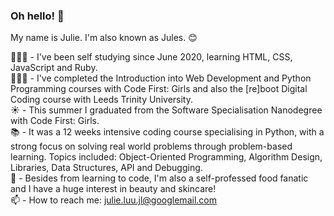 ### Oh hello! 👋

My name is Julie. I'm also known as Jules. 😊

👩🏻‍💻 - I've been self studying since June 2020, learning HTML, CSS, JavaScript and Ruby. <br>
👩🏻‍🎓 - I've completed the Introduction into Web Development and Python Programming courses with Code First: Girls and also the [re]boot Digital Coding course with Leeds Trinity University. <br>
☀️ - This summer I graduated from the Software Specialisation Nanodegree with Code First: Girls.<br>
📚 - It was a 12 weeks intensive coding course specialising in Python, with a strong focus on solving real world problems through problem-based learning. Topics included: Object-Oriented Programming, Algorithm Design, Libraries, Data Structures, API and Debugging. <br>
💬 - Besides from learning to code, I'm also a self-professed food fanatic and I have a huge interest in beauty and skincare! <br>
📫 - How to reach me: julie.luu.jl@googlemail.com <br>
